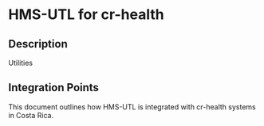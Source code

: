 # HMS-UTL for cr-health

## Description

Utilities

## Integration Points

This document outlines how HMS-UTL is integrated with cr-health systems in Costa Rica.
